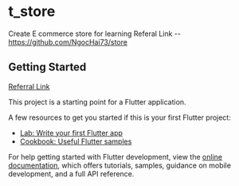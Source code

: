 # t_store

Create E commerce store for learning
Referal Link -- https://github.com/NgocHai73/store
## Getting Started
[Referral Link](https://github.com/NgocHai73/store)

This project is a starting point for a Flutter application.

A few resources to get you started if this is your first Flutter project:

- [Lab: Write your first Flutter app](https://docs.flutter.dev/get-started/codelab)
- [Cookbook: Useful Flutter samples](https://docs.flutter.dev/cookbook)

For help getting started with Flutter development, view the
[online documentation](https://docs.flutter.dev/), which offers tutorials,
samples, guidance on mobile development, and a full API reference.
